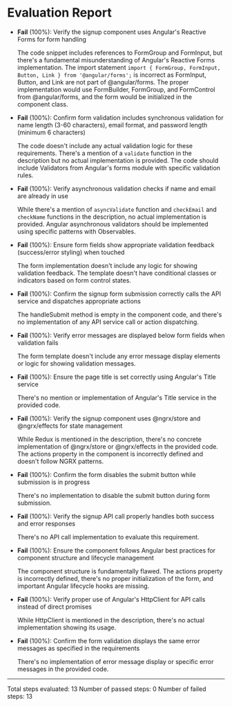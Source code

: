 # Evaluation Report

- **Fail** (100%): Verify the signup component uses Angular's Reactive Forms for form handling

    The code snippet includes references to FormGroup and FormInput, but there's a fundamental misunderstanding of Angular's Reactive Forms implementation. The import statement `import { FormGroup, FormInput, Button, Link } from '@angular/forms';` is incorrect as FormInput, Button, and Link are not part of @angular/forms. The proper implementation would use FormBuilder, FormGroup, and FormControl from @angular/forms, and the form would be initialized in the component class.

- **Fail** (100%): Confirm form validation includes synchronous validation for name length (3-60 characters), email format, and password length (minimum 6 characters)

    The code doesn't include any actual validation logic for these requirements. There's a mention of a `validate` function in the description but no actual implementation is provided. The code should include Validators from Angular's forms module with specific validation rules.

- **Fail** (100%): Verify asynchronous validation checks if name and email are already in use

    While there's a mention of `asyncValidate` function and `checkEmail` and `checkName` functions in the description, no actual implementation is provided. Angular asynchronous validators should be implemented using specific patterns with Observables.

- **Fail** (100%): Ensure form fields show appropriate validation feedback (success/error styling) when touched

    The form implementation doesn't include any logic for showing validation feedback. The template doesn't have conditional classes or indicators based on form control states.

- **Fail** (100%): Confirm the signup form submission correctly calls the API service and dispatches appropriate actions

    The handleSubmit method is empty in the component code, and there's no implementation of any API service call or action dispatching.

- **Fail** (100%): Verify error messages are displayed below form fields when validation fails

    The form template doesn't include any error message display elements or logic for showing validation messages.

- **Fail** (100%): Ensure the page title is set correctly using Angular's Title service

    There's no mention or implementation of Angular's Title service in the provided code.

- **Fail** (100%): Verify the signup component uses @ngrx/store and @ngrx/effects for state management

    While Redux is mentioned in the description, there's no concrete implementation of @ngrx/store or @ngrx/effects in the provided code. The actions property in the component is incorrectly defined and doesn't follow NGRX patterns.

- **Fail** (100%): Confirm the form disables the submit button while submission is in progress

    There's no implementation to disable the submit button during form submission.

- **Fail** (100%): Verify the signup API call properly handles both success and error responses

    There's no API call implementation to evaluate this requirement.

- **Fail** (100%): Ensure the component follows Angular best practices for component structure and lifecycle management

    The component structure is fundamentally flawed. The actions property is incorrectly defined, there's no proper initialization of the form, and important Angular lifecycle hooks are missing.

- **Fail** (100%): Verify proper use of Angular's HttpClient for API calls instead of direct promises

    While HttpClient is mentioned in the description, there's no actual implementation showing its usage.

- **Fail** (100%): Confirm the form validation displays the same error messages as specified in the requirements

    There's no implementation of error message display or specific error messages in the provided code.

---

Total steps evaluated: 13
Number of passed steps: 0
Number of failed steps: 13